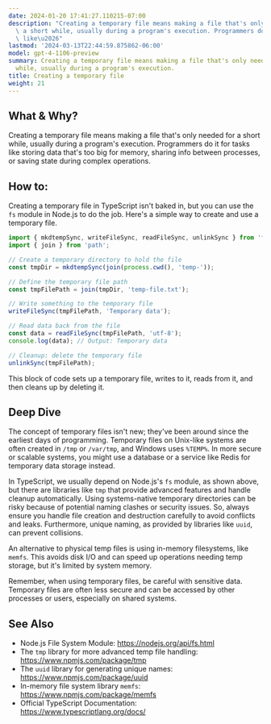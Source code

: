 ```yaml
---
date: 2024-01-20 17:41:27.110215-07:00
description: "Creating a temporary file means making a file that's only needed for\
  \ a short while, usually during a program's execution. Programmers do it for tasks\
  \ like\u2026"
lastmod: '2024-03-13T22:44:59.875862-06:00'
model: gpt-4-1106-preview
summary: Creating a temporary file means making a file that's only needed for a short
  while, usually during a program's execution.
title: Creating a temporary file
weight: 21
---
```


## What & Why?
Creating a temporary file means making a file that's only needed for a short while, usually during a program's execution. Programmers do it for tasks like storing data that's too big for memory, sharing info between processes, or saving state during complex operations.

## How to:
Creating a temporary file in TypeScript isn't baked in, but you can use the `fs` module in Node.js to do the job. Here's a simple way to create and use a temporary file.

```typescript
import { mkdtempSync, writeFileSync, readFileSync, unlinkSync } from 'fs';
import { join } from 'path';

// Create a temporary directory to hold the file
const tmpDir = mkdtempSync(join(process.cwd(), 'temp-'));

// Define the temporary file path
const tmpFilePath = join(tmpDir, 'temp-file.txt');

// Write something to the temporary file
writeFileSync(tmpFilePath, 'Temporary data');

// Read data back from the file
const data = readFileSync(tmpFilePath, 'utf-8');
console.log(data); // Output: Temporary data

// Cleanup: delete the temporary file
unlinkSync(tmpFilePath);
```

This block of code sets up a temporary file, writes to it, reads from it, and then cleans up by deleting it.

## Deep Dive
The concept of temporary files isn't new; they've been around since the earliest days of programming. Temporary files on Unix-like systems are often created in `/tmp` or `/var/tmp`, and Windows uses `%TEMP%`. In more secure or scalable systems, you might use a database or a service like Redis for temporary data storage instead.

In TypeScript, we usually depend on Node.js's `fs` module, as shown above, but there are libraries like `tmp` that provide advanced features and handle cleanup automatically. Using systems-native temporary directories can be risky because of potential naming clashes or security issues. So, always ensure you handle file creation and destruction carefully to avoid conflicts and leaks. Furthermore, unique naming, as provided by libraries like `uuid`, can prevent collisions.

An alternative to physical temp files is using in-memory filesystems, like `memfs`. This avoids disk I/O and can speed up operations needing temp storage, but it's limited by system memory.

Remember, when using temporary files, be careful with sensitive data. Temporary files are often less secure and can be accessed by other processes or users, especially on shared systems.

## See Also
- Node.js File System Module: https://nodejs.org/api/fs.html
- The `tmp` library for more advanced temp file handling: https://www.npmjs.com/package/tmp
- The `uuid` library for generating unique names: https://www.npmjs.com/package/uuid
- In-memory file system library `memfs`: https://www.npmjs.com/package/memfs
- Official TypeScript Documentation: https://www.typescriptlang.org/docs/
